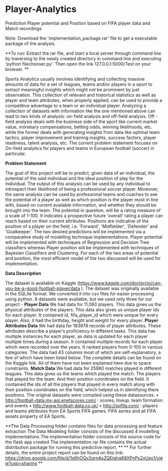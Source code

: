 # Player-Analytics
Prediction Player potential and Position based on FIFA player data and Match recordings


Note: Download the 'implementation_package.rar' file to get a executable package of the analysis.

**To run: 
Extract the rar file, and start a local server through command line by traversing to the newly created directory in command line and executing 'python filechooser.py'. 
Then open the link 127.0.0.1:5000/Test on your browser. **

Sports Analytics usually involves identifying and collecting massive amounts of data for a set of leagues, teams and/or
players in a sport to extract meaningful insights which might not be prominent by just observation. This collection of
relevant and historical statistics as well as player and team attributes, when properly applied, can be used to provide a
competitive advantage to a team or an individual player. Analyzing a collection of datasets with information like the one
mentioned above can lead to two kinds of analysis: on-field analysis and off-field analysis. Off -field analysis deals with
the business side of the sport like current market value, monetary compensations, betting odds, winning likelihoods, etc.
while the former deals with generating insights from data like optimal team tactics, player improvement and training
insights, success factors, player readiness, talent analysis, etc. The current problem statement focuses on On-field
analytics for players and teams in European football (soccer) in particular.

**Problem Statement**

The goal of this project will be to predict, given data of an individual, the potential of the said individual and the ideal
position of play for the individual. The output of this analysis can be used by any individual to introspect their likelihood
of being a professional soccer player. Moreover, the same analysis can be used by professional teams and coaches to see
the potential of a player as well as which position is the player most in line with, based on current available information,
and whether they should be brought into the team. The potential in question, will be a rating measure of a scale of 1-100.
It indicates a prospective future 'overall' rating a player can reach based on their current attributes. Positions are indicative
of the position of a player on the field, i.e. 'Forward', 'Midfielder', 'Defender' and 'Goalkeeper'.
The two desired predictions will be implemented via a comparative study of modelling technique implementations. Player
potential will be implemented with techniques of Regression and Decision Tree classifiers whereas Player position will be
implemented with techniques of Bayesian Classifiers and Clustering. For each of the two areas of potential and position,
the most efficient model of the two discussed will be used for implementation.

**Data Description**

The dataset is available on Kaggle (https://www.kaggle.com/doctorclo/can-you-be-a-good-football-player/data ). The
dataset was originally available in the SQLite format. We converted it into csv files for easier processing using python. 8
datasets were available, but we used only three for our project -
**Player Data**
We had data for 11,060 players. This data gives us the physical attributes of the players. This data also gives us unique
player ids for each player.
It contained id, fifa_player_id which were unique for every player. Also, it had the birthday, height and weight for every
player.
**Player Attributes Data**
We had data for 183978 records of player attributes. These attributes describe a player’s proficiency in different tasks.
This data has multiple instances for each player, as data is updated for each player multiple times during a season. It
contained multiple records for each player which were recorded over the years. It ranked players from 0-100 in various
categories. The data had 43 columns most of which are self-explanatory, a few of which have been listed below. The
complete details can be found on the Kaggle link. All of them have not been explained here due to space constraints.
**Match Data**
We had data for 25980 matches played in different leagues. This data gives us the teams which played the match. The
players that played for the team. And their position coordinates on the field.
It contained the ids of all the players that played in every match along with their position coordinates on the field, which
helped us in identifying there positions.
The original datasets were compiled using these datasources:
• http://football-data.mx-api.enetscores.com/ : scores, lineup, team formation and events
• http://www.football-data.co.uk/
• http://sofifa.com/ : players and teams attributes from EA Sports FIFA games. FIFA series and all FIFA assets property of EA
Sports.

**The Data Processing folder contains files for data processing and feature extraction
The Data Modeling folder consists of the discussed 4 modelling implementations
The implementation folder consists of the source code for the flask app created
The implementation rar file contains the actual distribution package for running this predictive report. **
** For further details, the entire project report can be found on this link: https://drive.google.com/file/d/1s6hOQy2qrnAsZQEjghq68XPnPs2xUay1/view?usp=sharing **
